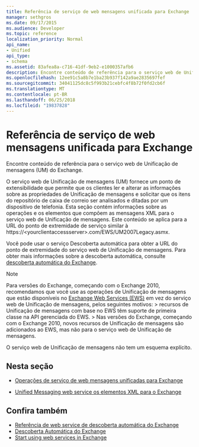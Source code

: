 ```yaml
---
title: Referência de serviço de web mensagens unificada para Exchange
manager: sethgros
ms.date: 09/17/2015
ms.audience: Developer
ms.topic: reference
localization_priority: Normal
api_name:
- Unified
api_type:
- schema
ms.assetid: 83afea8a-c716-41df-9eb2-e1000357afb6
description: Encontre conteúdo de referência para o serviço web de Unificação de mensagens (UM) do Exchange.
ms.openlocfilehash: 12ee91c5a8b7e1ba23b937f142a9ae2835697fef
ms.sourcegitcommit: 34041125dc8c5f993b21cebfc4f8b72f0fd2cb6f
ms.translationtype: MT
ms.contentlocale: pt-BR
ms.lasthandoff: 06/25/2018
ms.locfileid: "19837828"
---
```

# <a name="unified-messaging-web-service-reference-for-exchange"></a>Referência de serviço de web mensagens unificada para Exchange

Encontre conteúdo de referência para o serviço web de Unificação de mensagens (UM) do Exchange.
  
O serviço web de Unificação de mensagens (UM) fornece um ponto de extensibilidade que permite que os clientes ler e alterar as informações sobre as propriedades de Unificação de mensagens e solicitar que os itens do repositório de caixa de correio ser analisados e ditadas por um dispositivo de telefonia. Esta seção contém informações sobre as operações e os elementos que compõem as mensagens XML para o serviço web de Unificação de mensagens. Este conteúdo se aplica para a URL do ponto de extremidade de serviço similar à https://\<yourclientaccessserver\>.com/EWS/UM2007Legacy.asmx. 
  
Você pode usar o serviço Descoberta automática para obter a URL do ponto de extremidade do serviço web de Unificação de mensagens. Para obter mais informações sobre a descoberta automática, consulte [descoberta automática do Exchange](../exchange-web-services/autodiscover-for-exchange.md).
  
> [!NOTE]
>  Para versões do Exchange, começando com o Exchange 2010, recomendamos que você use as operações de Unificação de mensagens que estão disponíveis no [Exchange Web Services (EWS)](http://msdn.microsoft.com/library/60285497-0c4e-4e51-84e1-34dd6d89a5d8%28Office.15%29.aspx) em vez do serviço web de Unificação de mensagens, pelos seguintes motivos: > recursos de Unificação de mensagens com base no EWS têm suporte de primeira classe na API gerenciada do EWS. > Nas versões do Exchange, começando com o Exchange 2010, novos recursos de Unificação de mensagens são adicionados ao EWS, mas não para o serviço web de Unificação de mensagens. 
  
O serviço web de Unificação de mensagens não tem um esquema explícito.
  
## <a name="in-this-section"></a>Nesta seção
<a name="bk_InThisSection"> </a>

- [Operações de serviço de web mensagens unificadas para Exchange](unified-messaging-web-service-operations-for-exchange.md)
    
- [Unified Messaging web service os elementos XML para o Exchange](unified-messaging-web-service-xml-elements-for-exchange.md)
    
## <a name="see-also"></a>Confira também

- [Referência de web service de descoberta automática do Exchange](autodiscover-web-service-reference-for-exchange.md)
- [Descoberta Automática do Exchange](../exchange-web-services/autodiscover-for-exchange.md)
- [Start using web services in Exchange](../exchange-web-services/start-using-web-services-in-exchange.md)
    

